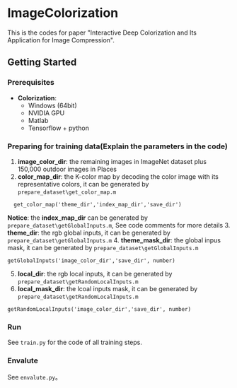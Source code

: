 # ImageColorization
This is the codes for paper "Interactive Deep Colorization and Its Application for Image Compression".

## Getting Started

### Prerequisites
- **Colorization**: 
  - Windows (64bit)
  - NVIDIA GPU
  - Matlab
  - Tensorflow + python

### Preparing for training data(Explain the parameters in the code)

1. **image_color_dir**:  the remaining images in ImageNet dataset plus 150,000 outdoor images in Places
2. **color_map_dir**: the K-color map by decoding the color image with its representative colors, it can be generated by ```prepare_dataset\get_color_map.m```
```
  get_color_map('theme_dir','index_map_dir','save_dir')
```
**Notice**: the **index_map_dir** can be generated by ```prepare_dataset\getGlobalInputs.m```, See code comments for more details
3. **theme_dir**: the rgb global inputs, it can be generated by ```prepare_dataset\getGlobalInputs.m```
4. **theme_mask_dir**: the global inpus mask, it can be generated by ```prepare_dataset\getGlobalInputs.m```
```
getGlobalInputs('image_color_dir','save_dir', number)
```
5. **local_dir**: the rgb local inputs, it can be generated by ```prepare_dataset\getRandomLocalInputs.m```
6. **local_mask_dir**: the lcoal inputs mask, it can be generated by ```prepare_dataset\getRandomLocalInputs.m```
```
getRandomLocalInputs('image_color_dir','save_dir', number)
```

### Run
See ```train.py``` for the code of all training steps.

### Envalute
See ```envalute.py```。
